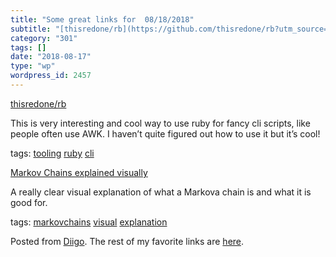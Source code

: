 ```yaml
---
title: "Some great links for  08/18/2018"
subtitle: "[thisredone/rb](https://github.com/thisredone/rb?utm_source=hackernewsletter&utm_medium=email&utm_te..."
category: "301"
tags: []
date: "2018-08-17"
type: "wp"
wordpress_id: 2457
---
```

[thisredone/rb](https://github.com/thisredone/rb?utm_source=hackernewsletter&utm_medium=email&utm_term=code) 

This is very interesting and cool way to use ruby for fancy cli scripts, like people often use AWK. I haven’t quite figured out how to use it but it’s cool!

 tags: [tooling](https://www.diigo.com/user/pitosalas/tooling) [ruby](https://www.diigo.com/user/pitosalas/ruby) [cli](https://www.diigo.com/user/pitosalas/cli)

 [Markov Chains explained visually](http://setosa.io/ev/markov-chains/?utm_source=hackernewsletter&utm_medium=email&utm_term=fav) 

A really clear visual explanation of what a Markova chain is and what it is good for.

 tags: [markovchains](https://www.diigo.com/user/pitosalas/markovchains) [visual](https://www.diigo.com/user/pitosalas/visual) [explanation](https://www.diigo.com/user/pitosalas/explanation)

Posted from [Diigo](https://www.diigo.com). The rest of my favorite links are [here](https://www.diigo.com/user/pitosalas).